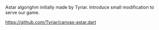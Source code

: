 Astar algorighm initially made by Tyriar.  Introduce small modification to serve our game.

https://github.com/Tyriar/canvas-astar.dart